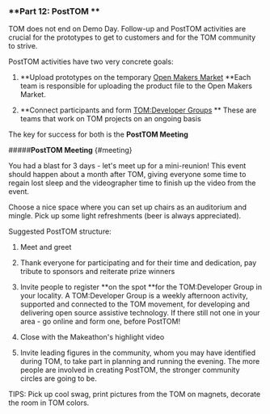 ### **Part 12: PostTOM **

TOM does not end on Demo Day. Follow-up and PostTOM activities are crucial for the prototypes to get to customers and for the TOM community to strive.

PostTOM activities have two very concrete goals:

1. **Upload prototypes on the temporary [Open Makers Market](http://www.tomglobal.org/projects)
**Each team is responsible for uploading the product file to the Open Makers Market.

2. **Connect participants and form [TOM:Developer Groups](http://tomglobal.org/makers/) **
These are teams that work on TOM projects on an ongoing basis

The key for success for both is the **PostTOM Meeting**

#####**PostTOM Meeting** {#meeting}

You had a blast for 3 days - let's meet up for a mini-reunion! This event should happen about a month after TOM, giving everyone some time to regain lost sleep and the videographer time to finish up the video from the event.

Choose a nice space where you can set up chairs as an auditorium and mingle. Pick up some light refreshments (beer is always appreciated).

Suggested PostTOM structure:

1. Meet and greet

2. Thank everyone for participating and for their time and dedication, pay tribute to sponsors and reiterate prize winners

3. Invite people to register **on the spot **for the TOM:Developer Group in your locality.  A TOM:Developer Group is a weekly afternoon activity, supported and connected to the TOM movement, for developing and delivering open source assistive technology. If there still not one in your area - go online and form one, before PostTOM!

4. Close with the Makeathon's highlight video

5. Invite leading figures in the community, whom you may have identified during TOM, to take part in planning and running the evening. The more people are involved in creating PostTOM, the stronger community circles are going to be.

TIPS: Pick up cool swag, print pictures from the TOM on magnets, decorate the room in TOM colors.
